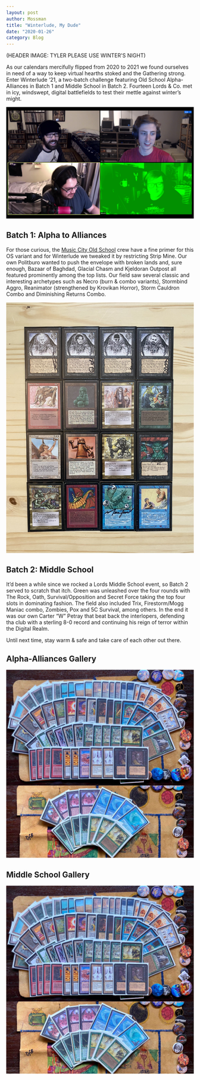 ```yaml
---
layout: post
author: Mossman
title: "Winterlude, My Dude"
date: "2020-01-26"
category: Blog
---
```


(HEADER IMAGE: TYLER PLEASE USE WINTER'S NIGHT)

As our calendars mercifully flipped from 2020 to 2021 we found ourselves in need of a way to keep virtual hearths stoked and the Gathering strong. Enter Winterlude ‘21, a two-batch challenge featuring Old School Alpha-Alliances in Batch 1 and Middle School in Batch 2. Fourteen Lords & Co. met in icy, windswept, digital battlefields to test their mettle against winter’s might.

![Beefcast](/assets/images/2020/ChristmasBeef/beefcast.png)

## Batch 1: Alpha to Alliances

For those curious, the [Music City Old School](https://www.eji.org) crew have a fine primer for this OS variant and for Winterlude we tweaked it by restricting Strip Mine. Our own Politburo wanted to push the envelope with broken lands and, sure enough, Bazaar of Baghdad, Glacial Chasm and Kjeldoran Outpost all featured prominently among the top lists. Our field saw several classic and interesting archetypes such as Necro (burn & combo variants), Stormbind Aggro, Reanimator (strengthened by Krovikan Horror), Storm Cauldron Combo and Diminishing Returns Combo.

![Legends of the Fall](/assets/images/2020/ChristmasBeef/beefmaslordsandlegends.jpg)

## Batch 2: Middle School

It’d been a while since we rocked a Lords Middle School event, so Batch 2 served to scratch that itch. Green was unleashed over the four rounds with The Rock, Oath, Survival/Opposition and Secret Force taking the top four slots in dominating fashion. The field also included Trix, Firestorm/Mogg Maniac combo, Zombies, Pox and 5C Survival, among others. In the end it was our own Carter “W” Petray that beat back the interlopers, defending tha club with a sterling 8-0 record and continuing his reign of terror within the Digital Realm.

Until next time, stay warm & safe and take care of each other out there.

## Alpha-Alliances Gallery

![Friedman](/assets/images/2020/ChristmasBeef/01beefmasfriedman.jpg)

## Middle School Gallery

![Friedman](/assets/images/2020/ChristmasBeef/01beefmasfriedman.jpg)
